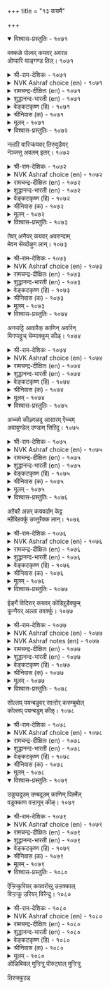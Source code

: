 +++
title = "१३ कयमै"

+++


<details open><summary>विश्वास-प्रस्तुतिः - १०७१</summary>

मक्कळे पोल्वर् कयवर् अवरन्न  
ऒप्पारि याङ्गण्ड तिल्।       १०७१
</details>

<details><summary>श्री-राम-देशिकः - १०७१</summary>

अधिकारः १०८. नीचत्वम्  
आकारेण समैः साकं नीचानामस्ति तुल्यता ।  
इदं साम्यन्त्वन्यवस्तुद्विके द्रष्टुं न शक्यते ॥ १०७१॥
</details>

<details><summary>NVK Ashraf choice (en) - १०७१</summary>

१०७१
The wicked look utterly like men!
Such close mimics we have never seen! *
(S. Maharajan)
</details>

<details><summary>रामचन्द्र-दीक्षितः (en) - १०७१</summary>

1071 makkaḷē pōlvar kayavar avaraṉṉa  
oppāri yāmkaṇṭatu il.

1071\. Ignoble men are only touched with human shapes. Rare indeed are such specimens.  
</details>

<details><summary>शुद्धानन्द-भारती (en) - १०७१</summary>

1\. மக்களே போல்வர் கயவர் அவரன்ன  
ஒப்பாரி யாங்கண்டது இல்.  
The mean seem men only in form  
We have never seen such a sham.        1071  
</details>

<details><summary>वेङ्कटकृष्ण (हि) - १०७१</summary>

1071
हैं मनुष्य के सदृश ही, नीच लोग भी दृश्य ।  
हमने तो देखा नहीं, ऐसा जो सादृश्य ॥
</details>

<details><summary>श्रीनिवास (क) - १०७१</summary>

1071. कीळु जनरु (आकारदल्लि) मनुष्यरन्ने होलुत्तारॆ; इन्थ होलिकॆ (बेरॆ याव इब्बगॆय वस्तुगळल्लियू)
नानु कण्डुदिल्ल.

</details>

<details><summary>मूलम् - १०७१</summary>

मक्कळे पोल्वर् कयवर् अवरन्न  
ऒप्पारि याङ्गण्ड तिल्।       १०७१
</details>

<details open><summary>विश्वास-प्रस्तुतिः - १०७२</summary>

नऩ्ऱऱि वारिऱ्कयवर् तिरुवुडैयर्  
नॆञ्जत्तु अवलम् इलर्।       १०७२
</details>

<details><summary>श्री-राम-देशिकः - १०७२</summary>

विवेकज्ञानवद्भयोऽपि नीचाः स्युर्भाग्यशालिनः ।  
यतस्तैः सदसच्चिन्ता कापि न क्रियते किल ॥ १०७२॥
</details>

<details><summary>NVK Ashraf choice (en) - १०७२</summary>

१०७२
More blessed than the good are the base,
For they have no scruples.
(P.S. Sundaram)
</details>

<details><summary>रामचन्द्र-दीक्षितः (en) - १०७२</summary>

1072 naṉṟaṟi vāriṉ kayavar tiruvuṭaiyār  
neñcattu avalam ilar.

1072\. Blessed are the base who are ignorant of the good. Verily they are never ill at ease.  
</details>

<details><summary>शुद्धानन्द-भारती (en) - १०७२</summary>

2\. நன்றறி வாரிற் கயவர் திருவுடையர்  
நெஞ்சத்து அவலம் இலர்.  
The base seem richer than the good  
For no care enters their heart or head.        1072  
</details>

<details><summary>वेङ्कटकृष्ण (हि) - १०७२</summary>

1072
चिन्ता धर्माधर्म की, नहीं हृदय के बीच ।  
सो बढ़ कर धर्मज्ञ से, भाग्यवान हैं नीच ॥
</details>

<details><summary>श्रीनिवास (क) - १०७२</summary>

1072. ऒळ्ळॆयदन्नु अरितवरिगिन्त कीळ्तरद जनरे हॆच्चु सुखिगळु; एकॆन्दरॆ अवर हृदयदल्लि याव बगॆगू
कळवळवे इरुवुदिल्ल.

</details>

<details><summary>मूलम् - १०७२</summary>

नऩ्ऱऱि वारिऱ्कयवर् तिरुवुडैयर्  
नॆञ्जत्तु अवलम् इलर्।       १०७२
</details>

<details open><summary>विश्वास-प्रस्तुतिः - १०७३</summary>

तेवर् अनैयर् कयवर् अवरुन्दाम्  
मेवन सॆय्दॊऴुग लान्।       १०७३
</details>

<details><summary>श्री-राम-देशिकः - १०७३</summary>

लोके नीचस्तथा श्रीश इतीमै भवतः समौ ।  
स्वेच्छया वाञ्छितं कार्यमुभाभ्यां क्रियते यतः ॥ १०७३॥
</details>

<details><summary>NVK Ashraf choice (en) - १०७३</summary>

१०७३
The base are like the gods.
They also do whatever they like.
(P.S. Sundaram)
</details>

<details><summary>रामचन्द्र-दीक्षितः (en) - १०७३</summary>

1073 tēvar aṉaiyar kayavar avarumtām  
mēvaṉa ceytuoḻuka lāṉ.

1073\. Mean men resemble unruly gods, for they know no law.  
</details>

<details><summary>शुद्धानन्द-भारती (en) - १०७३</summary>

3\. தேவர் அனையர் கயவர் அவருந்தாம்  
மேவன செய்தொழுக லான்.  
The base are like gods; for they too  
As prompted by their desire do.        1073  
</details>

<details><summary>वेङ्कटकृष्ण (हि) - १०७३</summary>

1073
नीच लोग हैं देव सम, क्योंकि निरंकुश जीव ।  
वे भी करते आचरण, मनमानी बिन सींव ॥
</details>

<details><summary>श्रीनिवास (क) - १०७३</summary>

1073. कीळु जनरु देवर समानरु! एकॆन्दरॆ, अवरू कूड देवरन्तॆ तावु मनस्सिनल्लि इष्टपट्टन्तॆ नडॆदुकॊळ्ळुत्तारॆ!

</details>

<details><summary>मूलम् - १०७३</summary>

तेवर् अनैयर् कयवर् अवरुन्दाम्  
मेवन सॆय्दॊऴुग लान्।       १०७३
</details>

<details open><summary>विश्वास-प्रस्तुतिः - १०७४</summary>

अगप्पट्टि आवारैक् काणिन् अवरिन्  
मिगप्पट्टुच् चॆम्माक्कुम् कीऴ्।       १०७४
</details>

<details><summary>श्री-राम-देशिकः - १०७४</summary>

भुवि नीचजनाः स्वस्मादपि नीचान् समीक्श्य तु ।  
''तस्मादपि वयं श्रेष्ठं'' इति स्युर्ममतापराः ॥ १०७४॥
</details>

<details><summary>NVK Ashraf choice (en) - १०७४</summary>

१०७४
The base are proud when they find men
Meaner than themselves.
(P.S. Sundaram)
</details>

<details><summary>रामचन्द्र-दीक्षितः (en) - १०७४</summary>

1074 akappaṭṭi āvāraik kāṇiṉ avariṉ  
mikappaṭṭuc cemmākkum kīḻ.

1074\. The mean fought their superiority among men baser than them.  
</details>

<details><summary>शुद्धानन्द-भारती (en) - १०७४</summary>

4\. அகப்பட்டி ஆவாரைக் காணின் அவரின்  
மிகப்பட்டுச் செம்மாக்கும் கீழ்.  
When the base meets a rake so vile  
Him he will exceed, exult and smile.        1074  
</details>

<details><summary>वेङ्कटकृष्ण (हि) - १०७४</summary>

1074
मनमौजी ऐसा मिले, जो अपने से खर्व ।  
तो उससे बढ़ खुद समझ, नीच करेगा गर्व ॥
</details>

<details><summary>श्रीनिवास (क) - १०७४</summary>

1074. कीळादवरु, तमगिन्त कीळागि नडॆदुकॊळ्ळुववरन्नु कण्डरॆ अवरिगिन्त तावॆ मेलु ऎन्दु हॆम्मॆपट्टुकॊळ्ळुवरु.

</details>

<details><summary>मूलम् - १०७४</summary>

अगप्पट्टि आवारैक् काणिन् अवरिन्  
मिगप्पट्टुच् चॆम्माक्कुम् कीऴ्।       १०७४
</details>

<details open><summary>विश्वास-प्रस्तुतिः - १०७५</summary>

अच्चमे कीऴ्गळदु आसारम् ऎच्चम्  
अवावुण्डेल् उण्डाम् सिऱिदु।      १०७५
</details>

<details><summary>श्री-राम-देशिकः - १०७५</summary>

राजदण्डभयान्नीचा भवन्ति गुणशालिनः ।  
सच्चारित्रसमेताः स्युस्ते लब्धुं वाञ्छितं क्कचित् ॥ १०७५॥
</details>

<details><summary>NVK Ashraf choice (en) - १०७५</summary>

१०७५
Fear is the base man's only code;
Sometimes, greed a little. *
(P.S. Sundaram), (G.U. Pope)
</details>

<details><summary>रामचन्द्र-दीक्षितः (en) - १०७५</summary>

1075 accamē kīḻkaḷatu ācāram eccam  
avāvuṇṭēl uṇṭām ciṟitu.

1075\. Fear and desire rule the conduct of the base.  
</details>

<details><summary>शुद्धानन्द-भारती (en) - १०७५</summary>

5\. அச்சமே கீழ்களது ஆசாரம் எச்சம்  
அவாஉண்டேல் உண்டாம் சிறிது.  
Fear forms the conduct of the low  
Craving avails a bit below.        1075  
</details>

<details><summary>वेङ्कटकृष्ण (हि) - १०७५</summary>

1075
नीचों के आचार का, भय ही है आधार ।  
भय बिन भी कुछ तो रहे, यदि हो लाभ-विचार ॥
</details>

<details><summary>श्रीनिवास (क) - १०७५</summary>

1075. कीळु जनरु सरियागि नडॆदुकॊण्डरॆ अदक्कॆ अरसन भयवे कारण; अदिल्लवादरॆ अवरल्लि हुट्टिद लाभद आशॆय
कारणवागियू स्वल्प ऒळ्ळॆय नडतॆकाणिसिकॊळ्ळुवुदु.

</details>

<details><summary>मूलम् - १०७५</summary>

अच्चमे कीऴ्गळदु आसारम् ऎच्चम्  
अवावुण्डेल् उण्डाम् सिऱिदु।      १०७५
</details>

<details open><summary>विश्वास-प्रस्तुतिः - १०७६</summary>

अऱैबऱै अन्नर् कयवर्दाम् केट्ट  
मऱैबिऱर्क्कु उय्त्तुरैक्क लान्।       १०७६
</details>

<details><summary>श्री-राम-देशिकः - १०७६</summary>

श्रुतानेकरहस्यानां स्वयं गत्वा बहुस्थालीम् ।  
प्रसारणात् प्रचारार्थपटहाः सन्ति दुर्जनाः ॥ १०७६॥
</details>

<details><summary>NVK Ashraf choice (en) - १०७६</summary>

१०७६
The base are like drum, for they sound off to others
Every secret they hear. *
(Satguru Subramuniyaswami)
</details>

<details><summary>रामचन्द्र-दीक्षितः (en) - १०७६</summary>

1076 aṟaipaṟai aṉṉar kayavartām kēṭṭa  
maṟaipiṟarkku uytturaikka lāṉ.

1076\. The base are like the drum for they noise abroad the secrets of men.  
</details>

<details><summary>शुद्धानन्द-भारती (en) - १०७६</summary>

6\. அறைபறை அன்னர் கயவர்தாம் கேட்ட  
மறைபிறர்க்கு உய்த்துரைக்க லான்.  
The base are like the beaten drum  
Since other's secrets they proclaim.        1076  
</details>

<details><summary>वेङ्कटकृष्ण (हि) - १०७६</summary>

1076
नीच मनुज ऐसा रहा, जैसा पिटता ढोल ।  
स्वयं सुने जो भेद हैं, ढो अन्यों को खोल ॥
</details>

<details><summary>श्रीनिवास (क) - १०७६</summary>

1076. कीळाद जनरु तावु केळि तिळिद रहस्य विशयगळन्नु इतररिगॆ ऒय्दु बयलु माडुवुदरिन्द अवरन्नु
प्रचारक्कॆ बळिसुव नगारिगॆ होलिसबहुदु.

</details>

<details><summary>मूलम् - १०७६</summary>

अऱैबऱै अन्नर् कयवर्दाम् केट्ट  
मऱैबिऱर्क्कु उय्त्तुरैक्क लान्।       १०७६
</details>

<details open><summary>विश्वास-प्रस्तुतिः - १०७७</summary>

ईर्ङ्गै विदिरार् कयवर् कॊडिऱुडैक्कुम्  
कून्गैयर् अल्ला तवर्क्कु।       १०७७
</details>

<details><summary>श्री-राम-देशिकः - १०७७</summary>

बद्ध्वा कण्ठे करं बाधाकारकान् घातकान् विना ।  
परेषामधमो भुक्तसिक्तहस्तं न दर्शयेत् ॥ १०७७॥
</details>

<details><summary>NVK Ashraf choice (en) - १०७७</summary>

१०७७
The base won’t even shake their wet hands
Unless their jaws are shaken with clenched fists. *
( Shuddhananda Bharatiar), (Satguru Subramuniyaswami)
</details>

<details><summary>NVK Ashraf notes (en) - १०७७</summary>

१०७७. This couplet is well explained in this translation by (Satguru Subramuniyaswami): “The wretched are too inhospitable to even shake the moisture from their just-washed hands, unless the visitor can shatter their jaw with clenched fist”. 
</details>

<details><summary>रामचन्द्र-दीक्षितः (en) - १०७७</summary>

1077 īrṅkai vitirār kayavar koṭiṟuṭaikkum  
kūṉkaiyar allā tavarkku.

1077\. The base part with their crumbs only to a clenched hand.  
</details>

<details><summary>शुद्धानन्द-भारती (en) - १०७७</summary>

7\. ஈர்ங்கை விதிரார் கயவர் கொடிறுடைக்கும்  
கூன்கைய ரல்லா தவர்க்கு.  
The base their damp hand will not shake  
But for fists clenched their jaws to break.        1077  
</details>

<details><summary>वेङ्कटकृष्ण (हि) - १०७७</summary>

1077
गाल-तोड़ घूँसा बिना, जो फैलाये हाथ ।  
झाडेंगे नहिं अधम जन, निज झूठा भी हाथ ॥
</details>

<details><summary>श्रीनिवास (क) - १०७७</summary>

1077. कीळु जनरु, तम्म दवडॆगॆ हॊडॆयलु मडिचिद कैयुळ्ळवरिगल्लदॆ उळिदवरिगॆ उण्ड ऎञ्जलु कैयन्नु
अदुरिसुवुदिल्ल.

</details>

<details><summary>मूलम् - १०७७</summary>

ईर्ङ्गै विदिरार् कयवर् कॊडिऱुडैक्कुम्  
कून्गैयर् अल्ला तवर्क्कु।       १०७७
</details>

<details open><summary>विश्वास-प्रस्तुतिः - १०७८</summary>

सॊल्लप् पयन्बडुवर् साऩ्ऱोर् करुम्बुबोल्  
कॊल्लप् पयन्बडुम् कीऴ्।       १०७८
</details>

<details><summary>श्री-राम-देशिकः - १०७८</summary>

दुःखश्रवणमात्रेण सन्तः स्युरुपकारिणः ।  
नीचाः स्युरिक्षुवत्पिष्टा भवन्ति सहकारिणः ॥ १०७८॥
</details>

<details><summary>NVK Ashraf choice (en) - १०७८</summary>

१०७८
A word will move the noble;
While the base, like sugarcane, must be crushed.
(P.S. Sundaram)
</details>

<details><summary>रामचन्द्र-दीक्षितः (en) - १०७८</summary>

1078 collap payaṉpaṭuvar cāṉṟōr karumpupōl  
kollap payaṉpaṭum kīḻ.

1078\. Even the least cry of distress touches the heart of the good; but squeezing goodness out of the vile is like crushing the sugar-cane.  
</details>

<details><summary>शुद्धानन्द-भारती (en) - १०७८</summary>

8\. சொல்லப் பயன்படுவர் சான்றோர் கரும்புபோல்  
கொல்லப் பயன்படும் கீழ்.  
The good by soft words profits yield  
The cane-like base when crushed and killed.        1078  
</details>

<details><summary>वेङ्कटकृष्ण (हि) - १०७८</summary>

1078
सज्जन प्रार्थन मात्र से, देते हैं फल-दान ।  
नीच निचोड़ों ईख सम, तो देते रस-पान ॥
</details>

<details><summary>श्रीनिवास (क) - १०७८</summary>

1078. दॊड्डवरु कॊरतॆयन्नु हेळिकॊण्डॊडनॆये नॆरवागुवरु; आदरॆ कीळाद जनरु कब्बिन जल्लॆयन्तॆ, अरॆदु
जज्जिद मेले नॆरविगॆ बरुवरु.

</details>

<details><summary>मूलम् - १०७८</summary>

सॊल्लप् पयन्बडुवर् साऩ्ऱोर् करुम्बुबोल्  
कॊल्लप् पयन्बडुम् कीऴ्।       १०७८
</details>

<details open><summary>विश्वास-प्रस्तुतिः - १०७९</summary>

उडुप्पदूउम् उण्बदूउम् काणिन् पिऱर्मेल्  
वडुक्काण वऱ्ऱागुम् कीऴ्।       १०७९
</details>

<details><summary>श्री-राम-देशिकः - १०७९</summary>

अन्नवस्त्रादिसम्पन्नान् जनानुद्वीक्ष्य याचकाः ।  
असूयया मृषादोषान् सदा शंसन्ति तेष्वपि ॥ १०७९॥
</details>

<details><summary>NVK Ashraf choice (en) - १०७९</summary>

१०७९
The base excel in finding faults of others
When they see them well clothed and fed.
(N.V.K. Ashraf), (Satguru Subramuniyaswami)
</details>

<details><summary>रामचन्द्र-दीक्षितः (en) - १०७९</summary>

1079 uṭuppatūum uṇpatūum kāṇiṉ piṟarmēl  
vaṭukkāṇa vaṟṟākum kīḻ.

1079\. The base envy others in their food and clothing and slander them.  
</details>

<details><summary>शुद्धानन्द-भारती (en) - १०७९</summary>

9\. உடுப்பதூஉம் உண்பதூஉம் காணின் பிறர்மேல்  
வடுக்காண வற்றாகும் கீழ்.  
Faults in others the mean will guess  
On seeing how they eat and dress.        1079  
</details>

<details><summary>वेङ्कटकृष्ण (हि) - १०७९</summary>

1079
खाते पीते पहनते, देख पराया तोष ।  
छिद्रान्वेषण-चतुर जो, नीच निकाले दोष ॥
</details>

<details><summary>श्रीनिवास (क) - १०७९</summary>

1079. कीळाद जनरु इतररु चॆन्नागि इडुवुदन्नू उण्णुवुदन्नू कण्डाग अवरन्नु सहिसदॆ, अवरल्लि इल्लद
दोषवन्नु काणलु यत्निसुवरु.

</details>

<details><summary>मूलम् - १०७९</summary>

उडुप्पदूउम् उण्बदूउम् काणिन् पिऱर्मेल्  
वडुक्काण वऱ्ऱागुम् कीऴ्।       १०७९
</details>

<details open><summary>विश्वास-प्रस्तुतिः - १०८०</summary>

ऎऱ्ऱिऱ्कुरियर् कयवरॊऩ्ऱु उऱ्ऱक्काल्  
विऱ्ऱऱ्कु उरियर् विरैन्दु।       १०८०
</details>

<details><summary>श्री-राम-देशिकः - १०८०</summary>

आत्मानमपि नीचास्तु विक्रेतुं व्यसनागमे ।  
सज्जा भवेयुः, सत्कर्म नान्यत् तैः कर्तुमिष्यते ॥ १०८०॥
</details>

<details><summary>NVK Ashraf choice (en) - १०८०</summary>

१०८०
What use are the base in a crisis,
Save to rush and sell themselves?
(P.S. Sundaram)
</details>

<details><summary>रामचन्द्र-दीक्षितः (en) - १०८०</summary>

1080 eṟṟiṟku uriyar kayavaroṉṟu uṟṟakkāl  
viṟṟaṟku uriyar viraintu.

1080\. What are the base men fit for? They hasten only to sell themselves in adversity.  
</details>

<details><summary>शुद्धानन्द-भारती (en) - १०८०</summary>

10\. எற்றிற் குரியர் கயவரொன்று உற்றக்கால்  
விற்றற்கு உரியர் விரைந்து.  
The base hasten to sell themselves  
From doom to flit and nothing else.        1080  
</details>

<details><summary>वेङ्कटकृष्ण (हि) - १०८०</summary>

1080
नीच लोग किस योग्य हों, आयेंगे क्या काम ।  
संकट हो तो झट स्वयं, बिक कर बनें गुलाम ॥
</details>

<details><summary>श्रीनिवास (क) - १०८०</summary>

1080. कीळाद जनरु यावुदक्कॆ तानॆ योग्यरु? कप्प कालदल्लि तम्मन्नु तावे बॆलॆगॆ मारिकॊळ्ळलु मात्र
योग्यरु (अवरु)
</details>

<details><summary>मूलम् - १०८०</summary>

ऎऱ्ऱिऱ्कुरियर् कयवरॊऩ्ऱु उऱ्ऱक्काल्  
विऱ्ऱऱ्कु उरियर् विरैन्दु।       १०८०
</details>
ऒऴिबियल् मुऱ्ऱिऱ्ऱु  
पॊरुट्पाल् मुऱ्ऱिऱ्ऱु  

तिरुक्कुऱळ्  